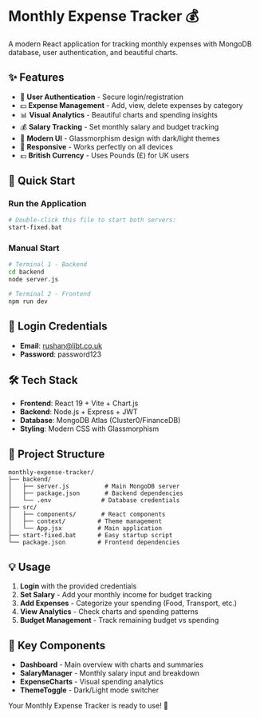 # Monthly Expense Tracker 💰

A modern React application for tracking monthly expenses with MongoDB database, user authentication, and beautiful charts.

## ✨ Features

- 🔐 **User Authentication** - Secure login/registration
- 💵 **Expense Management** - Add, view, delete expenses by category
- 📊 **Visual Analytics** - Beautiful charts and spending insights
- 💰 **Salary Tracking** - Set monthly salary and budget tracking
- 🎨 **Modern UI** - Glassmorphism design with dark/light themes
- 📱 **Responsive** - Works perfectly on all devices
- 💷 **British Currency** - Uses Pounds (£) for UK users

## 🚀 Quick Start

### Run the Application
```bash
# Double-click this file to start both servers:
start-fixed.bat
```

### Manual Start
```bash
# Terminal 1 - Backend
cd backend
node server.js

# Terminal 2 - Frontend
npm run dev
```

## 🔐 Login Credentials
- **Email**: rushan@libt.co.uk  
- **Password**: password123

## 🛠️ Tech Stack

- **Frontend**: React 19 + Vite + Chart.js
- **Backend**: Node.js + Express + JWT
- **Database**: MongoDB Atlas (Cluster0/FinanceDB)
- **Styling**: Modern CSS with Glassmorphism

## 📁 Project Structure
```
monthly-expense-tracker/
├── backend/
│   ├── server.js          # Main MongoDB server
│   ├── package.json       # Backend dependencies  
│   └── .env              # Database credentials
├── src/
│   ├── components/       # React components
│   ├── context/         # Theme management
│   └── App.jsx          # Main application
├── start-fixed.bat      # Easy startup script
└── package.json         # Frontend dependencies
```

## 💡 Usage

1. **Login** with the provided credentials
2. **Set Salary** - Add your monthly income for budget tracking  
3. **Add Expenses** - Categorize your spending (Food, Transport, etc.)
4. **View Analytics** - Check charts and spending patterns
5. **Budget Management** - Track remaining budget vs spending

## 🎯 Key Components

- **Dashboard** - Main overview with charts and summaries
- **SalaryManager** - Monthly salary input and breakdown  
- **ExpenseCharts** - Visual spending analytics
- **ThemeToggle** - Dark/Light mode switcher

Your Monthly Expense Tracker is ready to use! 🎉
